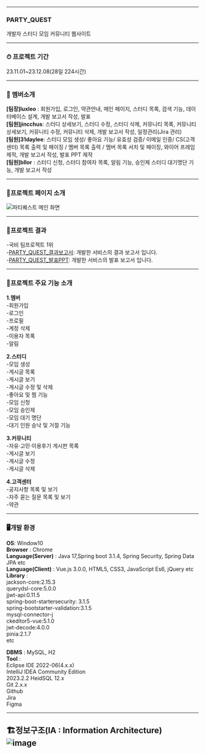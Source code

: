 ----

### PARTY_QUEST<br>
개발자 스터디 모임 커뮤니티 웹사이트

------

### ⏱ 프로젝트 기간<br>
23.11.01~23.12.08(28일 224시간)

------

### 👫 멤버소개<br>
**[팀장]luxleo** : 회원가입, 로그인, 약관안내, 메인 페이지, 스터디 목록, 검색 기능, 데이터베이스 설계, 개발 보고서 작성, 발표<br>
**[팀원]jincchus**: 스터디 상세보기, 스터디 수정, 스터디 삭제, 커뮤니티 목록, 커뮤니티 상세보기, 커뮤니티 수정, 커뮤니티 삭제, 개발 보고서 작성, 일정관리(Jira 관리)<br>
**[팀원]31daylee**: 스터디 모임 생성/ 좋아요 기능/ 유효성 검증/ 이메일 인증/ CS(고객센터) 목록 출력 및 페이징 / 멤버 목록 출력 / 멤버 목록 서치 및 페이징, 와이어 프레임 제작, 개발 보고서 작성, 발표 PPT 제작<br>
**[팀원]bllor** : 스터디 신청, 스터디 참여자 목록, 알림 기능, 승인제 스터디 대기명단 기능, 개발 보고서 작성<br>

------

### 🌟프로젝트 페이지 소개<br>
![파티퀘스트 메인 화면](https://github.com/Phoenix-Argo/partyquest/assets/136154061/92938a4c-f031-4c6f-a77c-8f3ae325dca7)

------

### 🎱프로젝트 결과<br>
-국비 팀프로젝트 1위<br>
-[PARTY_QUEST_결과보고서](https://github.com/Phoenix-Argo/partyquest/files/13626327/PARTY_QUEST_.pdf): 개발한 서비스의 결과 보고서 입니다.<br>
-[PARTY_QUEST_발표PPT](https://github.com/Phoenix-Argo/partyquest/files/13626330/party_quest_PPT.pdf): 개발한 서비스의 발표 보고서 입니다.


------
### 🌝프로젝트 주요 기능 소개<br>
**1.멤버**<br>
-회원가입<br>
-로그인<br>
-프로필<br>
-계정 삭제<br>
-이용자 목록<br>
-알림<br>

**2.스터디**<br>
-모임 생성<br>
-게시글 목록<br>
-게시글 보기<br>
-게시글 수정 및 삭제<br>
-좋아요 및 찜 기능<br>
-모임 신청<br>
-모임 승인제<br>
-모임 대기 명단<br>
-대기 인원 승낙 및 거절 기능<br>

**3.커뮤니티**<br>
-자유·고민·이용후기 게시판 목록<br>
-게시글 보기 <br>
-게시글 수정 <br>
-게시글 삭제<br>

**4.고객센터**<br>
-공지사항 목록 및 보기<br>
-자주 묻는 질문 목록 및 보기<br>
-약관<br>

------
### 🖥개발 환경<br>
**OS**: Window10<br>
**Browser** : Chrome<br>
**Language(Server)** : Java 17,Spring boot 3.1.4, Spring Security, Spring Data JPA etc<br>
**Language(Client)** : Vue.js 3.0.0, HTML5, CSS3, JavaScript Es6, jQuery etc<br>
**Library** : <br>
jackson-core:2.15.3<br> 
querydsl-core:5.0.0 <br>
jjwt-api:0.11.5<br>
spring-boot-startersecurity: 3.1.5<br>
spring-bootstarter-validation:3.1.5 <br>
mysql-connector-j <br>
ckeditor5-vue:5.1.0<br>
jwt-decode:4.0.0<br>
pinia:2.1.7<br>
etc<br>

**DBMS** : MySQL, H2<br>
**Tool** :<br> Eclipse IDE 2022-06(4.x.x)<br> IntelliJ IDEA Community Edition<br>
2023.2.2 HeidSQL 12.x <br>Git 2.x.x <br>Github<br> Jira<br> Figma

------

🏗정보구조(IA : Information Architecture)<br>
![image](https://github.com/Phoenix-Argo/partyquest/assets/136154061/798db383-134f-4ed8-b46a-391fd8eac82f)
----

